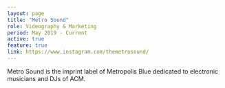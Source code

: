 ```yaml
---
layout: page
title: "Metro Sound"
role: Videography & Marketing
period: May 2019 - Current
active: true
feature: true
link: https://www.instagram.com/themetrosound/
---
```


Metro Sound is the imprint label of Metropolis Blue dedicated to electronic musicians and DJs of ACM.
 